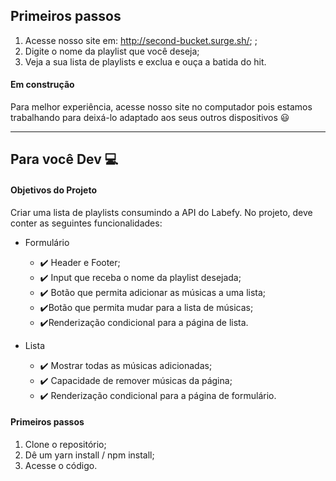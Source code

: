 
## Primeiros passos
1. Acesse nosso site em: http://second-bucket.surge.sh/;                ;
2. Digite o nome da playlist que você deseja;
3. Veja a sua lista de playlists e exclua e ouça a batida do hit.

#### Em construção
Para melhor experiência, acesse nosso site no computador pois estamos trabalhando para deixá-lo adaptado aos seus outros dispositivos :smiley:

________________________________________________________________________________________________________________________________________________________________________

## Para você Dev :computer:

#### Objetivos do Projeto

Criar uma lista de playlists consumindo a API do Labefy. No projeto, deve conter as seguintes funcionalidades: 

- Formulário
  - :heavy_check_mark: Header e Footer;
  - :heavy_check_mark: Input que receba o nome da playlist desejada;
  - :heavy_check_mark: Botão que permita adicionar as músicas a uma lista;
  - :heavy_check_mark:Botão que permita mudar para a lista de músicas;
  - :heavy_check_mark:Renderização condicional para a página de lista.

- Lista
  - :heavy_check_mark: Mostrar todas as músicas adicionadas;
  - :heavy_check_mark: Capacidade de remover músicas da página;
  - :heavy_check_mark: Renderização condicional para a página de formulário.


#### Primeiros passos

1. Clone o repositório;
2. Dê um  yarn install / npm install;
3. Acesse o código.
